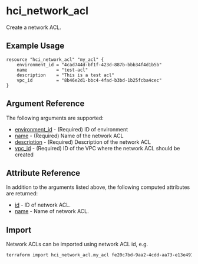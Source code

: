 # hci_network_acl

Create a network ACL.

## Example Usage

```hcl
resource "hci_network_acl" "my_acl" {
    environment_id = "4cad744d-bf1f-423d-887b-bbb34f4d1b5b"
    name           = "test-acl"
    description    = "This is a test acl"
    vpc_id         = "8b46e2d1-bbc4-4fad-b3bd-1b25fcba4cec"
}
```

## Argument Reference

The following arguments are supported:

- [environment_id](#environment_id) - (Required) ID of environment
- [name](#name) - (Required) Name of the network ACL
- [description](#description) - (Required) Description of the network ACL
- [vpc_id](#vpc_id) - (Required) ID of the VPC where the network ACL should be created

## Attribute Reference

In addition to the arguments listed above, the following computed attributes are returned:

- [id](#id) - ID of network ACL.
- [name](#name) - Name of network ACL.

## Import

Network ACLs can be imported using network ACL id, e.g.

```bash
terraform import hci_network_acl.my_acl fe20c7bd-9aa2-4cdd-aa73-e13e49158a6e
```
